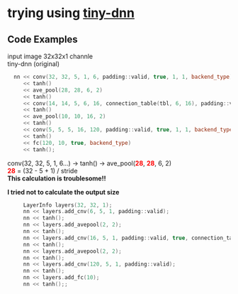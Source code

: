 # trying using [**tiny-dnn**](https://github.com/tiny-dnn/tiny-dnn)

## Code Examples

input image 32x32x1 channle  
tiny-dnn (original)  

```cpp
  nn << conv(32, 32, 5, 1, 6, padding::valid, true, 1, 1, backend_type)
     << tanh()
     << ave_pool(28, 28, 6, 2)
     << tanh()
     << conv(14, 14, 5, 6, 16, connection_table(tbl, 6, 16), padding::valid, true, 1, 1, backend_type)
     << tanh()
     << ave_pool(10, 10, 16, 2)
     << tanh()
     << conv(5, 5, 5, 16, 120, padding::valid, true, 1, 1, backend_type)
     << tanh()
     << fc(120, 10, true, backend_type)
     << tanh();
```
conv(32, 32, 5, 1, 6...) -> tanh() -> ave_pool(<span style="color: red; ">**28**</span>, <span style="color: red; ">**28**</span>, 6, 2)  
<span style="color: red; ">**28**</span> = (32 - 5 + 1) / stride  
**This calculation is troublesome!!**  

**I tried not to calculate the output size**

```cpp
     LayerInfo layers(32, 32, 1);
     nn << layers.add_cnv(6, 5, 1, padding::valid);
     nn << tanh();
     nn << layers.add_avepool(2, 2);
     nn << tanh();
     nn << layers.add_cnv(16, 5, 1, padding::valid, true, connection_table(tbl, 6, 16));
     nn << tanh();
     nn << layers.add_avepool(2, 2);
     nn << tanh();
     nn << layers.add_cnv(120, 5, 1, padding::valid);
     nn << tanh();
     nn << layers.add_fc(10);
     nn << tanh();;

